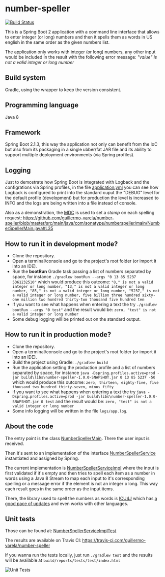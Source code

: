 # number-speller
[![Build Status](https://travis-ci.com/guillermo-varela/number-speller.svg?branch=master)](https://travis-ci.com/guillermo-varela/number-speller)

This is a Spring Boot 2 application with a command line interface that allows to enter integer (or long) numbers and then it spells them as words in US english in the same order as the given numbers list.

The application only works with integer (or long) numbers, any other input would be included in the result with the following error message: *"value" is not a valid integer or long number*

## Build system
Gradle, using the wrapper to keep the version consistent.

## Programming language
Java 8

## Framework
Spring Boot 2.1.3, this way the application not only can benefit from the IoC but also from its packaging in a single ubber/fat JAR file and its ability to support multiple deployment environments (via Spring profiles).

## Logging
Just to demostrate how Spring Boot is integrated with Logback and the configrations via Spring profiles, in the file [application.yml](https://github.com/guillermo-varela/number-speller/blob/master/src/main/resources/application.yml) you can see how Logback is configured to print into the standard ouput the "DEBUG" level for the default profile (development) but for production the level is increased to INFO and the logs are being written into a file instead of console.

Also as a demonstration, the [MDC](https://logback.qos.ch/manual/mdc.html) is used to set a *stamp* on each spelling request: https://github.com/guillermo-varela/number-speller/blob/master/src/main/java/com/sonatype/numberspeller/main/NumberSpellerMain.java#L35

## How to run it in development mode?
- Clone the repository.
- Open a terminal/console and go to the project's root folder (or import it into an IDE).
- Run the **bootRun** Gradle task passing a list of numbers separated by space, for instance `./gradlew bootRun --args "0 13 85 5237 5361232510"` which would produce this outcome: `"0," is not a valid integer or long number, "13," is not a valid integer or long number, "85," is not a valid integer or long number, "5237," is not a valid integer or long number, five billion three hundred sixty-one million two hundred thirty-two thousand five hundred ten`
- If you want to see what happens when entering a text the try `./gradlew bootRun --args "0 test"` and the result would be: `zero, "test" is not a valid integer or long number`
- Some debug logging will be printed out on the standard output.

## How to run it in production mode?
- Clone the repository.
- Open a terminal/console and go to the project's root folder (or import it into an IDE).
- Build the project using Gradle: `./gradlew build`
- Run the application setting the production profile and a list of numbers separated by space, for instance `java -Dspring.profiles.active=prod -jar build\libs\number-speller-1.0.0-SNAPSHOT.jar 0 13 85 5237 -50` which would produce this outcome: `zero, thirteen, eighty-five, five thousand two hundred thirty-seven, minus fifty`
- If you want to see what happens when entering a text the try `java -Dspring.profiles.active=prod -jar build\libs\number-speller-1.0.0-SNAPSHOT.jar 0 test` and the result would be: `zero, "test" is not a valid integer or long number`
- Some info logging will be written in the file `logs/app.log`.

## About the code
The entry point is the class [NumberSpellerMain](https://github.com/guillermo-varela/number-speller/blob/master/src/main/java/com/sonatype/numberspeller/main/NumberSpellerMain.java). There the user input is received.

Then it's sent to an implementation of the interface [NumberSpellerService](https://github.com/guillermo-varela/number-speller/blob/master/src/main/java/com/sonatype/numberspeller/service/NumberSpellerService.java) instantiated and assigned by Spring.

The current implementation is [NumberSpellerServiceImpl](https://github.com/guillermo-varela/number-speller/blob/master/src/main/java/com/sonatype/numberspeller/service/impl/NumberSpellerServiceImpl.java) where the input is first validated if it's empty and then tries to spell each item as a number in words using a Java 8 Stream to map each input to it's corresponding spelling or a message error if the element is not an integer o long. This way each result goes in the same order as the input items.

There, the library used to spell the numbers as words is [ICU4J](http://site.icu-project.org/home/why-use-icu4j) which has [a good pace of updates](https://mvnrepository.com/artifact/com.ibm.icu/icu4j) and even works with other languages.

## Unit tests
Those can be found at: [NumberSpellerServiceImplTest](https://github.com/guillermo-varela/number-speller/blob/master/src/test/java/com/sonatype/numberspeller/service/impl/NumberSpellerServiceImplTest.java)

The results are available on Travis CI: https://travis-ci.com/guillermo-varela/number-speller

If you wanna run the tests locally, just run `./gradlew test` and the results will be available at `build/reports/tests/test/index.html`

![Unit Tests](https://i.imgur.com/bvNt8iU.jpg)
